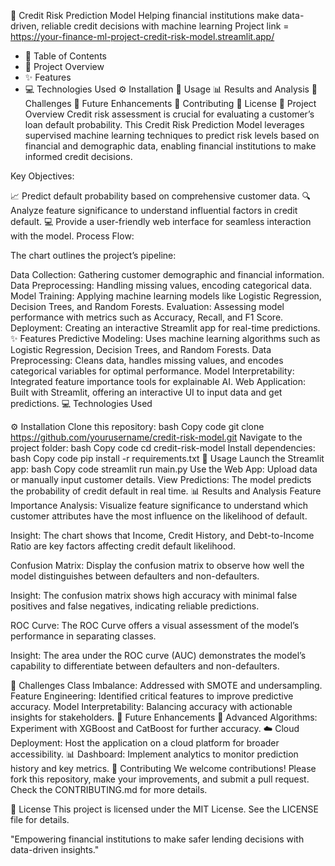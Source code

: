 🏦 Credit Risk Prediction Model
Helping financial institutions make data-driven, reliable credit decisions with machine learning
Project link = https://your-finance-ml-project-credit-risk-model.streamlit.app/

* 📌 Table of Contents
* 📘 Project Overview
* ✨ Features
* 💻 Technologies Used
⚙️ Installation
🚀 Usage
📊 Results and Analysis
🚧 Challenges
🔮 Future Enhancements
🤝 Contributing
📜 License
📘 Project Overview
Credit risk assessment is crucial for evaluating a customer’s loan default probability. This Credit Risk Prediction Model leverages supervised machine learning techniques to predict risk levels based on financial and demographic data, enabling financial institutions to make informed credit decisions.

Key Objectives:

📈 Predict default probability based on comprehensive customer data.
🔍 Analyze feature significance to understand influential factors in credit default.
💻 Provide a user-friendly web interface for seamless interaction with the model.
Process Flow:

The chart outlines the project’s pipeline:

Data Collection: Gathering customer demographic and financial information.
Data Preprocessing: Handling missing values, encoding categorical data.
Model Training: Applying machine learning models like Logistic Regression, Decision Trees, and Random Forests.
Evaluation: Assessing model performance with metrics such as Accuracy, Recall, and F1 Score.
Deployment: Creating an interactive Streamlit app for real-time predictions.
✨ Features
Predictive Modeling: Uses machine learning algorithms such as Logistic Regression, Decision Trees, and Random Forests.
Data Preprocessing: Cleans data, handles missing values, and encodes categorical variables for optimal performance.
Model Interpretability: Integrated feature importance tools for explainable AI.
Web Application: Built with Streamlit, offering an interactive UI to input data and get predictions.
💻 Technologies Used

⚙️ Installation
Clone this repository:
bash
Copy code
git clone https://github.com/yourusername/credit-risk-model.git
Navigate to the project folder:
bash
Copy code
cd credit-risk-model
Install dependencies:
bash
Copy code
pip install -r requirements.txt
🚀 Usage
Launch the Streamlit app:
bash
Copy code
streamlit run main.py
Use the Web App: Upload data or manually input customer details.
View Predictions: The model predicts the probability of credit default in real time.
📊 Results and Analysis
Feature Importance Analysis: Visualize feature significance to understand which customer attributes have the most influence on the likelihood of default.


Insight: The chart shows that Income, Credit History, and Debt-to-Income Ratio are key factors affecting credit default likelihood.

Confusion Matrix: Display the confusion matrix to observe how well the model distinguishes between defaulters and non-defaulters.


Insight: The confusion matrix shows high accuracy with minimal false positives and false negatives, indicating reliable predictions.

ROC Curve: The ROC Curve offers a visual assessment of the model’s performance in separating classes.


Insight: The area under the ROC curve (AUC) demonstrates the model’s capability to differentiate between defaulters and non-defaulters.

🚧 Challenges
Class Imbalance: Addressed with SMOTE and undersampling.
Feature Engineering: Identified critical features to improve predictive accuracy.
Model Interpretability: Balancing accuracy with actionable insights for stakeholders.
🔮 Future Enhancements
🧠 Advanced Algorithms: Experiment with XGBoost and CatBoost for further accuracy.
☁️ Cloud Deployment: Host the application on a cloud platform for broader accessibility.
📊 Dashboard: Implement analytics to monitor prediction history and key metrics.
🤝 Contributing
We welcome contributions! Please fork this repository, make your improvements, and submit a pull request. Check the CONTRIBUTING.md for more details.

📜 License
This project is licensed under the MIT License. See the LICENSE file for details.

"Empowering financial institutions to make safer lending decisions with data-driven insights."

